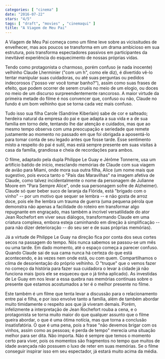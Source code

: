 ```yaml
---
categories: [ "cinema" ]
date: "2016-07-22"
stars: "4/5"
tags: [ "draft", "movies" , "cinemaqui" ]
title: "A Viagem de Meu Pai"
---
```

A Viagem de Meu Pai começa como um filme leve sobre as vicissitudes de
envelhecer, mas aos poucos se transforma em um drama ambicioso em sua
estrutura, pois transforma espectadores passivos em participantes da
inevitável experiência do esquecimento de nossas próprias vidas.

Tendo como protagonista o charmoso, porém confuso (e nada inocente)
velhinho Claude Lherminier ("com um h", como ele diz), é divertido vê-lo
tentar manipular suas cuidadoras, ou até suas perguntas ou pedidos
indecorosos ("posso ver você tomar banho?"), assim como suas frases
de efeito, que podem ocorrer de serem cruéis no meio de um elogio,
ou doces no meio de um discurso surpreendentemente rancoroso. A maior
virtude da primeira metade do filme é nos convencer que, confuso ou não,
Claude no fundo é um bom velhinho que se torna cada vez mais confuso.

Tudo isso sua filha Carole (Sandrine Kiberlain) sabe de cor e salteado;
herdeira natural da empresa do pai e que adapta a sua vida e a de sua
família em torno dele, tentando lhe dar atenção e cuidados, mas que
ao mesmo tempo observa com uma preocupação e seriedade que remete
justamente ao momento no passado em que foi obrigada a aposentá-lo para
tomar conta de seu legado antes que fosse tarde. Esse sentimento misto
a respeito do pai é sutil, mas está sempre presente em suas visitas
à casa da família, grandiosa e cheia de recordações para ambos.

O filme, adaptado pela dupla Philippe Le Guay e Jérôme Tonnerre, usa um
artifício batido de início, mesclando memórias de Claude com sua viagem
de avião para Miami, onde mora sua outra filha, Alice (um nome mais que
sugestivo, pois evoca tanto o "País das Maravilhas" na imagem afetiva de
Claude, como talvez incidentalmente o nome da personagem de Julianne Moore
em "Para Sempre Alice", onde sua personagem sofre de Alzheimer). Claude
só quer beber suco de laranja da Flórida, está "brigado com o vinho"
-- por um motivo que sequer se lembra -- e não gosta de arroz doce, pois
ele lhe lembra um trauma de guerra (uma pequena pérola que demonstra
não apenas a facilidade do roteiro em transformar algo repugnante em
engraçado, mas também a incrível versatilidade do ator Jean Rochefort
em viver seus diálogos, transformando Claude em uma criatura complexa,
embora esteja caminhando em direção à simplificação -- para não
dizer deterioração -- do seu ser e de suas próprias memórias).

Já a virtude de Philippe Le Guay na direção fica por conta dos seus
cortes secos na passagem do tempo. Nós nunca sabemos se passou-se um
mês ou uma tarde. Em dado momento, até o espaço começa a parecer
confuso. Quando Claude sai de sua cama nunca há certeza do que está
acontecendo, e às vezes nem onde está, ou com quem. Compartilhamos o
clima de desorientação do próprio velhinho. O "truque" que o vemos
fazer no começo da história para fazer sua cuidadora o levar à cidade
já não funciona mais (pois ele se esqueceu que o já tinha aplicado). As
investidas de Le Guay em nos levar a essa quebra nas memórias contínuas
sobre o presente que estamos acostumados a ter é o melhor presente no
filme.

Este também é um filme que tenta levar a discussão para o
relacionamento entre pai e filha, e por isso envolve tanto a família,
além de também abordar muito timidamente o respeito aos que já viveram
demais. Porém, infelizmente a interpretação de Jean Rochefort rouba
a cena, e o protagonista se torna muito maior do que qualquer assunto
que o filme queira abordar, o que é uma ótima notícia, mas que torna
a conclusão insatisfatória. O que é uma pena, pois a frase "não
devemos brigar com os vinhos, assim como as pessoas; é perda de tempo"
merecia uma situação melhor para ser dita. Não importa. Não é sempre
que temos o momento certo para viver, pois os momentos são fragmentos
no tempo que muitos de idade avançada não possuem o luxo de reter em
suas memórias. Se o filme conseguir inspirar isso em seu espectador,
já estará muito acima da média.

